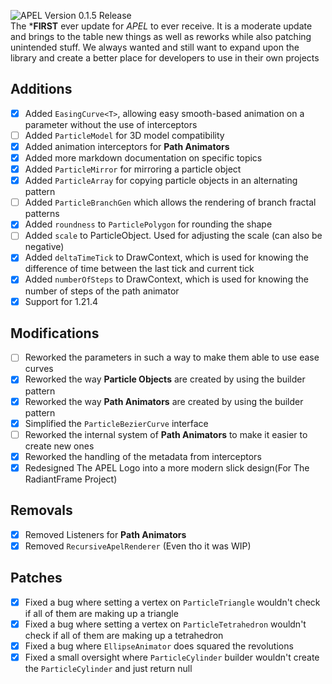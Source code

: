 <img src="./media/APEL_Changelog_Banner.png" alt="APEL Version 0.1.5 Release"/><br>
The ***FIRST** ever update for _APEL_ to ever receive. It is a moderate update and brings to the table new things 
as well as reworks while also patching unintended stuff. We always wanted and still want to expand upon the library and 
create a better place for developers to use in their own projects

## Additions
- [x] Added ``EasingCurve<T>``, allowing easy smooth-based animation on a parameter without the use of interceptors
- [ ] Added ``ParticleModel`` for 3D model compatibility
- [x] Added animation interceptors for **Path Animators**
- [x] Added more markdown documentation on specific topics
- [x] Added ``ParticleMirror`` for mirroring a particle object
- [x] Added ``ParticleArray`` for copying particle objects in an alternating pattern
- [ ] Added ``ParticleBranchGen`` which allows the rendering of branch fractal patterns
- [x] Added ``roundness`` to ``ParticlePolygon`` for rounding the shape
- [ ] Added ``scale`` to ParticleObject. Used for adjusting the scale (can also be negative)
- [x] Added ``deltaTimeTick`` to DrawContext, which is used for knowing the difference of time between the last tick and current tick
- [x] Added ``numberOfSteps`` to DrawContext, which is used for knowing the number of steps of the path animator
- [x] Support for 1.21.4

## Modifications
- [ ] Reworked the parameters in such a way to make them able to use ease curves
- [x] Reworked the way **Particle Objects** are created by using the builder pattern
- [x] Reworked the way **Path Animators** are created by using the builder pattern
- [x] Simplified the ``ParticleBezierCurve`` interface
- [ ] Reworked the internal system of **Path Animators** to make it easier to create new ones
- [x] Reworked the handling of the metadata from interceptors
- [x] Redesigned The APEL Logo into a more modern slick design(For The RadiantFrame Project)

## Removals
- [x] Removed Listeners for **Path Animators**
- [x] Removed `RecursiveApelRenderer` (Even tho it was WIP)

## Patches
- [x] Fixed a bug where setting a vertex on ``ParticleTriangle`` wouldn't check if all of them are making up a triangle
- [x] Fixed a bug where setting a vertex on ``ParticleTetrahedron`` wouldn't check if all of them are making up a tetrahedron
- [x] Fixed a bug where ``EllipseAnimator`` does squared the revolutions
- [x] Fixed a small oversight where ``ParticleCylinder`` builder wouldn't create the ``ParticleCylinder`` and just return null
